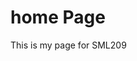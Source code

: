 <H1>home Page</H1>
<p>This is my page for SML209</p>
<a href="https://en.wikipedia.org/wiki/Senyera#/media/File:Senyera_(Pl._Octavi%C3%A0,_S._Cugat_del_Vall%C3%A8s)_01.jpg" title="view Image Source"> 

